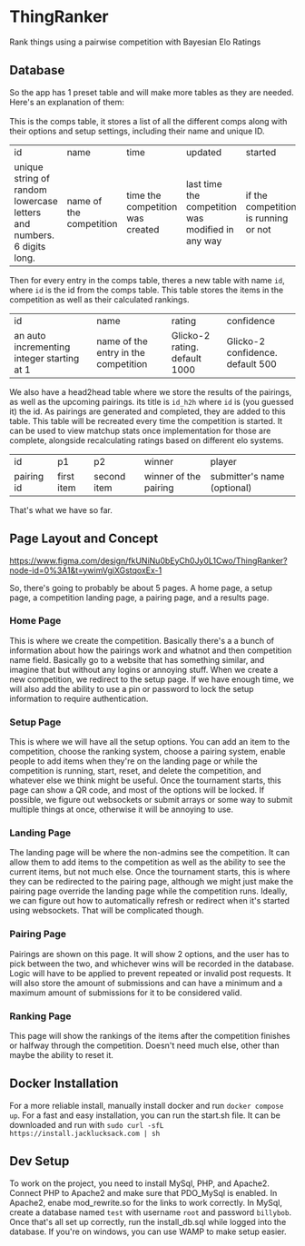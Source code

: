 # ThingRanker
Rank things using a pairwise competition with Bayesian Elo Ratings
## Database
So the app has 1 preset table and will make more tables as they are needed. Here's an explanation of them: <br> <br>
This is the comps table, it stores a list of all the different comps along with their options and setup settings, including their name and unique ID.
<table>
  <tr>
    <td>id</td><td>name</td><td>time</td><td>updated</td><td>started</td>
  </tr>
  <tr>
    <td>unique string of random lowercase letters and numbers. 6 digits long.</td>
    <td>name of the competition</td>
    <td>time the competition was created</td>
    <td>last time the competition was modified in any way</td>
    <td>if the competition is running or not</td>
  </tr>
</table>

Then for every entry in the comps table, theres a new table with name `id`, where `id` is the id from the comps table. This table stores the items in the competition as well as their calculated rankings.
<table>
  <tr>
    <td>id</td><td>name</td><td>rating</td><td>confidence</td>
  </tr>
  <tr>
    <td>an auto incrementing integer starting at 1</td>
    <td>name of the entry in the competition</td>
    <td>Glicko-2 rating. default 1000</td>
    <td>Glicko-2 confidence. default 500</td>
  </tr>
</table>

We also have a head2head table where we store the results of the pairings, as well as the upcoming pairings. its title is `id_h2h` where `id` is (you guessed it) the id. As pairings are generated and completed, they are added to this table. This table will be recreated every time the competition is started. It can be used to view matchup stats once implementation for those are complete, alongside recalculating ratings based on different elo systems.
<table>
  <tr>
    <td>id</td><td>p1</td><td>p2</td><td>winner</td><td>player</td>
  </tr>
  <tr>
    <td>pairing id</td>
    <td>first item</td>
    <td>second item</td>
    <td>winner of the pairing</td>
    <td>submitter's name (optional)</td>
  </tr>
</table>

That's what we have so far.

## Page Layout and Concept

https://www.figma.com/design/fkUNiNu0bEyCh0Jy0L1Cwo/ThingRanker?node-id=0%3A1&t=ywimVgiXGstqoxEx-1

So, there's going to probably be about 5 pages. A home page, a setup page, a competition landing page, a pairing page, and a results page.

### Home Page
This is where we create the competition. Basically there's a a bunch of information about how the pairings work and whatnot and then competition name field. Basically go to a website that has something similar, and imagine that but without any logins or annoying stuff. When we create a new competition, we redirect to the setup page. If we have enough time, we will also add the ability to use a pin or password to lock the setup information to require authentication.
### Setup Page
This is where we will have all the setup options. You can add an item to the competition, choose the ranking system, choose a pairing system, enable people to add items when they're on the landing page or while the competition is running, start, reset, and delete the competition, and whatever else we think might be useful. Once the tournament starts, this page can show a QR code, and most of the options will be locked. If possible, we figure out websockets or submit arrays or some way to submit multiple things at once, otherwise it will be annoying to use.
### Landing Page
The landing page will be where the non-admins see the competition. It can allow them to add items to the competition as well as the ability to see the current items, but not much else. Once the tournament starts, this is where they can be redirected to the pairing page, although we might just make the pairing page override the landing page while the competition runs. Ideally, we can figure out how to automatically refresh or redirect when it's started using websockets. That will be complicated though.
### Pairing Page
Pairings are shown on this page. It will show 2 options, and the user has to pick between the two, and whichever wins will be recorded in the database. Logic will have to be applied to prevent repeated or invalid post requests. It will also store the amount of submissions and can have a minimum and a maximum amount of submissions for it to be considered valid.
### Ranking Page
This page will show the rankings of the items after the competition finishes or halfway through the competition. Doesn't need much else, other than maybe the ability to reset it.

## Docker Installation
For a more reliable install, manually install docker and run `docker compose up`.
For a fast and easy installation, you can run the start.sh file. It can be downloaded and run with `sudo curl -sfL https://install.jacklucksack.com | sh`

## Dev Setup
To work on the project, you need to install MySql, PHP, and Apache2. Connect PHP to Apache2 and make sure that PDO_MySql is enabled. In Apache2, enabe mod_rewrite.so for the links to work correctly. In MySql, create a database named `test` with username `root` and password `billybob`. Once that's all set up correctly, run the install_db.sql while logged into the database. If you're on windows, you can use WAMP to make setup easier.
